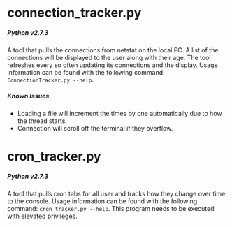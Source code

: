 # connection_tracker.py
##### Python v2.7.3

A tool that pulls the connections from netstat on the local PC. A list of the connections will be displayed to the user along with their age. The tool refreshes every so often updating its connections and the display. Usage information can be found with the following command: `ConnectionTracker.py --help`.

##### Known Issues

* Loading a file will increment the times by one automatically due to how the thread starts.
* Connection will scroll off the terminal if they overflow.

# cron_tracker.py
##### Python v2.7.3

A tool that pulls cron tabs for all user and tracks how they change over time to the console. Usage information can be found with the following command: `cron_tracker.py --help`. This program needs to be executed with elevated privileges.